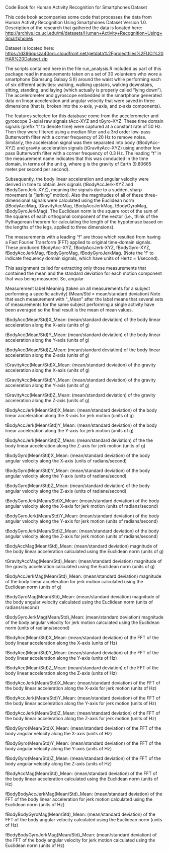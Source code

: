 Code Book for Human Activity Recognition for Smartphones Dataset

This code book accompanies some code that processes the data from Human Activity Recognition Using Smartphones Dataset Version 1.0. Description of the research that gathered the data is located here: http://archive.ics.uci.edu/ml/datasets/Human+Activity+Recognition+Using+Smartphones

Dataset is located here: https://d396qusza40orc.cloudfront.net/getdata%2Fprojectfiles%2FUCI%20HAR%20Dataset.zip

The scripts contained here in the file run_analysis.R included as part of this package read in measurements taken on a set of 30 volunteers who wore a smartphone (Samsung Galaxy S II) around the waist while performing each of six different activities: walking, walking upstairs, walking downstairs, sitting, standing, and laying (which actually is properly called “lying down”). The accelerometer and gyroscope embedded in the smartphone generated data on linear acceleration and angular velocity that were saved in three dimensions (that is, broken into the x-axis, y-axis, and z-axis components).

The features selected for this database come from the accelerometer and gyroscope 3-axial raw signals tAcc-XYZ and tGyro-XYZ. These time domain signals (prefix 't' to denote time) were captured at a constant rate of 50 Hz. Then they were filtered using a median filter and a 3rd order low-pass Butterworth filter with a corner frequency of 20 Hz to remove noise. Similarly, the acceleration signal was then separated into body (tBodyAcc-XYZ) and gravity acceleration signals (tGravityAcc-XYZ) using another low pass Butterworth filter with a corner frequency of 0.3 Hz. The leading “t” in the measurement name indicates that this was conducted in the time domain, in terms of the unit g, where g is the gravity of Earth (9.80665 meter per second per second). 

Subsequently, the body linear acceleration and angular velocity were derived in time to obtain Jerk signals (tBodyAccJerk-XYZ and tBodyGyroJerk-XYZ), meaning the signals due to a sudden, sharp movement (a “jerking” motion). Also the magnitudes of all of these three-dimensional signals were calculated using the Euclidean norm (tBodyAccMag, tGravityAccMag, tBodyAccJerkMag, tBodyGyroMag, tBodyGyroJerkMag). The Euclidean norm is the square root of the sum of the squares of each orthogonal component of the vector (i.e., think of the Pythagorean theorem for calculating the length of the hypotenuse based on the lengths of the legs, applied to three dimensions). 

The measurements with a leading “f” are those which resulted from having a Fast Fourier Transform (FFT) applied to original time-domain signals. These produced fBodyAcc-XYZ, fBodyAccJerk-XYZ, fBodyGyro-XYZ, fBodyAccJerkMag, fBodyGyroMag, fBodyGyroJerkMag. (Note the 'f' to indicate frequency domain signals, which have units of Hertz = 1/second). 

This assignment called for extracting only those measurements that contained the mean and the standard deviation for each motion component that was being measured. So, angular

Measurement label					Meaning (taken on all measurements for a subject performing a specific activity)
(Mean/Std = mean/standard deviation)		Note that each measurement with “_Mean” after the label means that several sets of
							measurements for the same subject performing a single activity have been averaged							so the final result is the mean of mean values.

tBodyAcc(Mean/Std)X_Mean: 			(mean/standard deviation) of the body linear acceleration along the X-axis (units of g)

tBodyAcc(Mean/Std)Y_Mean:			(mean/standard deviation) of the body linear acceleration along the Y-axis (units of g)

tBodyAcc(Mean/Std)Z_Mean:			(mean/standard deviation) of the body linear acceleration along the Z-axis (units of g)

tGravityAcc(Mean/Std)X_Mean: 			(mean/standard deviation) of the gravity acceleration along the X-axis (units of g)

tGravityAcc(Mean/Std)Y_Mean: 			(mean/standard deviation) of the gravity acceleration along the Y-axis (units of g)

tGravityAcc(Mean/Std)Z_Mean:			(mean/standard deviation) of the gravity acceleration along the Z-axis (units of g)

tBodyAccJerk(Mean/Std)X_Mean: 		(mean/standard deviation) of the body linear acceleration along the X-axis for jerk motion (units of g)

tBodyAccJerk(Mean/Std)Y_Mean: 		(mean/standard deviation) of the body linear acceleration along the Y-axis for jerk motion (units of g)

tBodyAccJerk(Mean/Std)Z_Mean: 		(mean/standard deviation) of the the body linear acceleration along the Z-axis for jerk motion (units of g)

tBodyGyro(Mean/Std)X_Mean:			(mean/standard deviation) of the body angular velocity along the X-axis (units of radians/second)

tBodyGyro(Mean/Std)Y_Mean: 			(mean/standard deviation) of the body angular velocity along the Y-axis (units of radians/second)

tBodyGyro(Mean/Std)Z_Mean: 			(mean/standard deviation) of the body angular velocity along the Z-axis (units of radians/second)

tBodyGyroJerk(Mean/Std)X_Mean:		(mean/standard deviation) of the body angular velocity along the X-axis for jerk motion (units of radians/second)

tBodyGyroJerk(Mean/Std)Y_Mean:		(mean/standard deviation) of the body angular velocity along the Y-axis for jerk motion (units of radians/second)

tBodyGyroJerk(Mean/Std)Z_Mean:		(mean/standard deviation) of the body angular velocity along the Z-axis for jerk motion (units of radians/second)

tBodyAccMag(Mean/Std)_Mean:			(mean/standard deviation) magnitude of the body linear acceleration calculated using the Euclidean norm (units of g)

tGravityAccMag(Mean/Std)_Mean:		(mean/standard deviation) magnitude of the gravity acceleration calculated using the Euclidean norm (units of g)

tBodyAccJerkMag(Mean/Std)_Mean: 		(mean/standard deviation) magnitude of the body linear acceleration for jerk motion calculated using the Euclidean norm (units of g)

tBodyGyroMag(Mean/Std)_Mean:			(mean/standard deviation) magnitude of the body angular velocity calculated using the Euclidean norm (units of radians/second)

tBodyGyroJerkMag(Mean/Std)_Mean:		(mean/standard deviation) magnitude of the body angular velocity for jerk motion calculated using the Euclidean norm (units of radians/second)

fBodyAcc(Mean/Std)X_Mean:			(mean/standard deviation) of the FFT of the body linear acceleration along the X-axis (units of Hz)

fBodyAcc(Mean/Std)Y_Mean:			(mean/standard deviation) of the FFT of the body linear acceleration along the Y-axis (units of Hz)

fBodyAcc(Mean/Std)Z_Mean: 			(mean/standard deviation) of the FFT of the body linear acceleration along the Z-axis (units of Hz)

fBodyAccJerk(Mean/Std)X_Mean:			(mean/standard deviation) of the FFT of the body linear acceleration along the X-axis for jerk motion (units of Hz)

fBodyAccJerk(Mean/Std)Y_Mean: 		(mean/standard deviation) of the FFT of the body linear acceleration along the Y-axis for jerk motion (units of Hz)

fBodyAccJerk(Mean/Std)Z_Mean:			(mean/standard deviation) of the FFT of the body linear acceleration along the Z-axis for jerk motion (units of Hz)

fBodyGyro(Mean/Std)X_Mean: 			(mean/standard deviation) of the FFT of the body angular velocity along the X-axis (units of Hz)

fBodyGyro(Mean/Std)Y_Mean:			(mean/standard deviation) of the FFT of the body angular velocity along the Y-axis (units of Hz)

fBodyGyro(Mean/Std)Z_Mean:			(mean/standard deviation) of the FFT of the body angular velocity along the Z-axis (units of Hz)

fBodyAccMag(Mean/Std)_Mean:			(mean/standard deviation) of the FFT of the body linear acceleration calculated using the Euclidean norm (units of Hz)

fBodyBodyAccJerkMag(Mean/Std)_Mean: 	(mean/standard deviation) of the FFT of the body linear acceleration for jerk motion calculated using the Euclidean norm (units of Hz)

fBodyBodyGyroMag(Mean/Std)_Mean:		(mean/standard deviation) of the FFT of the body angular velocity calculated using the Euclidean norm (units of Hz)

fBodyBodyGyroJerkMag(Mean/Std)_Mean: 	(mean/standard deviation) of the FFT of the body angular velocity for jerk motion calculated using the Euclidean norm (units of Hz)
